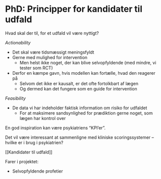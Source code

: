 # PhD: Principper for kandidater til udfald
Hvad skal der til, for et udfald vil være nyttigt?

*Actionability*
* Det skal være tidsmæssigt meningsfyldt
* Gerne med mulighed for intervention
  * Men helst ikke noget, der kan blive selvopfyldende (med mindre, vi tester som RCT)
* Derfor en kæmpe gavn, hvis modellen kan fortælle, hvad den reagerer på
  * Selvom det ikke er kausalt, er det ofte fortolkbart af lægen
  * Og dermed kan det fungere som en guide for intervention

*Feasibility*
* De data vi har indeholder faktisk information om risiko for udfaldet
	* For at maksimere sandsynlighed for prædiktion gerne noget, som lægen har kontrol over

En god inspiration kan være psykiatriens “KPI’er”.

Det vil være interessant at sammenligne med kliniske scoringssystemer – hvilke er i brug i psykiatrien?

[[Kandidater til udfald]]

Farer i projektet:
* Selvopfyldende profetier

<!-- #p2 #service -->

<!-- {BearID:CB2BD723-CEC5-4034-972D-A091A2F2725F-4241-000001D58E8F07A3} -->
